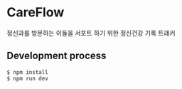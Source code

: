 # CareFlow
정신과를 방문하는 이들을 서포트 하기 위한 정신건강 기록 트래커

## Development process
```
$ npm install
$ npm run dev
```